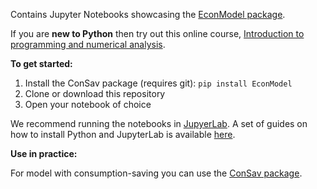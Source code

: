 Contains Jupyter Notebooks showcasing the [EconModel package](https://github.com/NumEconCopenhagen/EconModel).

If you are **new to Python** then try out this online course, [Introduction to programming and numerical analysis](https://numeconcopenhagen.netlify.com/).

**To get started:**

1. Install the ConSav package (requires git): ``pip install EconModel``
2. Clone or download this repository
3. Open your notebook of choice

We recommend running the notebooks in [JupyerLab](https://jupyterlab.readthedocs.io/en/stable/). A set of guides on how to install Python and JupyterLab is available [here](https://numeconcopenhagen.netlify.com/guides/).

**Use in practice:**

For model with consumption-saving you can use the [ConSav package](https://github.com/NumEconCopenhagen/ConsumptionSaving).